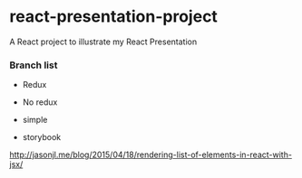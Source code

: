 # react-presentation-project
A React project to illustrate my React Presentation

### Branch list
- Redux
- No redux

- simple
- storybook

http://jasonjl.me/blog/2015/04/18/rendering-list-of-elements-in-react-with-jsx/